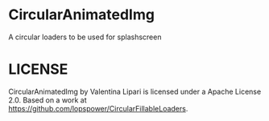 # CircularAnimatedImg
A circular loaders to be used for splashscreen



# LICENSE
CircularAnimatedImg by Valentina Lipari is licensed under a Apache License 2.0. Based on a work at https://github.com/lopspower/CircularFillableLoaders.
